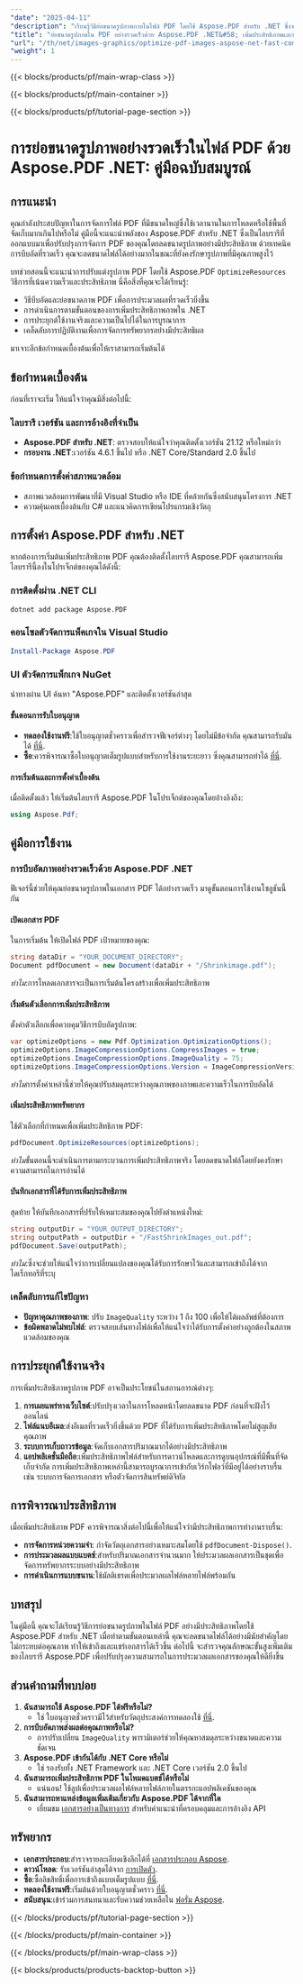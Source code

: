 ```yaml
---
"date": "2025-04-11"
"description": "เรียนรู้วิธีย่อขนาดรูปภาพภายในไฟล์ PDF โดยใช้ Aspose.PDF สำหรับ .NET ซึ่งจะช่วยลดขนาดไฟล์ในขณะที่ยังคงคุณภาพเอาไว้ เหมาะอย่างยิ่งสำหรับการโหลดที่เร็วขึ้นและการจัดเก็บที่มีประสิทธิภาพ"
"title": "ย่อขนาดรูปภาพใน PDF อย่างรวดเร็วด้วย Aspose.PDF .NET&#58; เพิ่มประสิทธิภาพและบีบอัดรูปภาพอย่างมีประสิทธิภาพ"
"url": "/th/net/images-graphics/optimize-pdf-images-aspose-net-fast-compression/"
"weight": 1
---
```


{{< blocks/products/pf/main-wrap-class >}}

{{< blocks/products/pf/main-container >}}

{{< blocks/products/pf/tutorial-page-section >}}


# การย่อขนาดรูปภาพอย่างรวดเร็วในไฟล์ PDF ด้วย Aspose.PDF .NET: คู่มือฉบับสมบูรณ์
## การแนะนำ
คุณกำลังประสบปัญหาในการจัดการไฟล์ PDF ที่มีขนาดใหญ่ซึ่งใช้เวลานานในการโหลดหรือใช้พื้นที่จัดเก็บมากเกินไปหรือไม่ คู่มือนี้จะแนะนำพลังของ Aspose.PDF สำหรับ .NET ซึ่งเป็นไลบรารีที่ออกแบบมาเพื่อปรับปรุงการจัดการ PDF ของคุณโดยลดขนาดรูปภาพอย่างมีประสิทธิภาพ ด้วยเทคนิคการบีบอัดที่รวดเร็ว คุณจะลดขนาดไฟล์ได้อย่างมากในขณะที่ยังคงรักษารูปภาพที่มีคุณภาพสูงไว้

บทช่วยสอนนี้จะแนะนำการปรับแต่งรูปภาพ PDF โดยใช้ Aspose.PDF `OptimizeResources` วิธีการที่เน้นความเร็วและประสิทธิภาพ นี่คือสิ่งที่คุณจะได้เรียนรู้:
- วิธีบีบอัดและย่อขนาดภาพ PDF เพื่อการประมวลผลที่รวดเร็วยิ่งขึ้น
- การดำเนินการตามขั้นตอนของการเพิ่มประสิทธิภาพภาพใน .NET
- การประยุกต์ใช้งานจริงและความเป็นไปได้ในการบูรณาการ
- เคล็ดลับการปฏิบัติงานเพื่อการจัดการทรัพยากรอย่างมีประสิทธิผล

มาเจาะลึกข้อกำหนดเบื้องต้นเพื่อให้เราสามารถเริ่มต้นได้
## ข้อกำหนดเบื้องต้น
ก่อนที่เราจะเริ่ม ให้แน่ใจว่าคุณมีสิ่งต่อไปนี้:
### ไลบรารี เวอร์ชัน และการอ้างอิงที่จำเป็น
- **Aspose.PDF สำหรับ .NET**: ตรวจสอบให้แน่ใจว่าคุณติดตั้งเวอร์ชัน 21.12 หรือใหม่กว่า
- **กรอบงาน .NET**:เวอร์ชัน 4.6.1 ขึ้นไป หรือ .NET Core/Standard 2.0 ขึ้นไป
### ข้อกำหนดการตั้งค่าสภาพแวดล้อม
- สภาพแวดล้อมการพัฒนาที่มี Visual Studio หรือ IDE ที่คล้ายกันซึ่งสนับสนุนโครงการ .NET
- ความคุ้นเคยเบื้องต้นกับ C# และแนวคิดการเขียนโปรแกรมเชิงวัตถุ
## การตั้งค่า Aspose.PDF สำหรับ .NET
หากต้องการเริ่มต้นเพิ่มประสิทธิภาพ PDF คุณต้องติดตั้งไลบรารี Aspose.PDF คุณสามารถเพิ่มไลบรารีนี้ลงในโปรเจ็กต์ของคุณได้ดังนี้:
### การติดตั้งผ่าน .NET CLI
```bash
dotnet add package Aspose.PDF
```
### คอนโซลตัวจัดการแพ็คเกจใน Visual Studio
```powershell
Install-Package Aspose.PDF
```
### UI ตัวจัดการแพ็กเกจ NuGet
นำทางผ่าน UI ค้นหา "Aspose.PDF" และติดตั้งเวอร์ชันล่าสุด
#### ขั้นตอนการรับใบอนุญาต
- **ทดลองใช้งานฟรี**:ใช้ใบอนุญาตชั่วคราวเพื่อสำรวจฟีเจอร์ต่างๆ โดยไม่มีข้อจำกัด คุณสามารถรับมันได้ [ที่นี่](https://purchase-aspose.com/temporary-license/).
- **ซื้อ**:ควรพิจารณาซื้อใบอนุญาตเต็มรูปแบบสำหรับการใช้งานระยะยาว ซึ่งคุณสามารถทำได้ [ที่นี่](https://purchase-aspose.com/buy).
#### การเริ่มต้นและการตั้งค่าเบื้องต้น
เมื่อติดตั้งแล้ว ให้เริ่มต้นไลบรารี Aspose.PDF ในโปรเจ็กต์ของคุณโดยอ้างอิงถึง:
```csharp
using Aspose.Pdf;
```
## คู่มือการใช้งาน
### การบีบอัดภาพอย่างรวดเร็วด้วย Aspose.PDF .NET
ฟีเจอร์นี้ช่วยให้คุณย่อขนาดรูปภาพในเอกสาร PDF ได้อย่างรวดเร็ว มาดูขั้นตอนการใช้งานโซลูชันนี้กัน
#### เปิดเอกสาร PDF
ในการเริ่มต้น ให้เปิดไฟล์ PDF เป้าหมายของคุณ:
```csharp
string dataDir = "YOUR_DOCUMENT_DIRECTORY";
Document pdfDocument = new Document(dataDir + "/Shrinkimage.pdf");
```
*ทำไม*:การโหลดเอกสารจะเป็นการเริ่มต้นโครงสร้างเพื่อเพิ่มประสิทธิภาพ
#### เริ่มต้นตัวเลือกการเพิ่มประสิทธิภาพ
ตั้งค่าตัวเลือกเพื่อควบคุมวิธีการบีบอัดรูปภาพ:
```csharp
var optimizeOptions = new Pdf.Optimization.OptimizationOptions();
optimizeOptions.ImageCompressionOptions.CompressImages = true;
optimizeOptions.ImageCompressionOptions.ImageQuality = 75;
optimizeOptions.ImageCompressionOptions.Version = ImageCompressionVersion.Fast;
```
*ทำไม*การตั้งค่าเหล่านี้ช่วยให้คุณปรับสมดุลระหว่างคุณภาพของภาพและความเร็วในการบีบอัดได้
#### เพิ่มประสิทธิภาพทรัพยากร
ใช้ตัวเลือกที่กำหนดเพื่อเพิ่มประสิทธิภาพ PDF:
```csharp
pdfDocument.OptimizeResources(optimizeOptions);
```
*ทำไม*ขั้นตอนนี้จะดำเนินการตามกระบวนการเพิ่มประสิทธิภาพจริง โดยลดขนาดไฟล์โดยยังคงรักษาความสามารถในการอ่านได้
#### บันทึกเอกสารที่ได้รับการเพิ่มประสิทธิภาพ
สุดท้าย ให้บันทึกเอกสารที่ปรับให้เหมาะสมของคุณไปยังตำแหน่งใหม่:
```csharp
string outputDir = "YOUR_OUTPUT_DIRECTORY";
string outputPath = outputDir + "/FastShrinkImages_out.pdf";
pdfDocument.Save(outputPath);
```
*ทำไม*:ซึ่งจะช่วยให้แน่ใจว่าการเปลี่ยนแปลงของคุณได้รับการรักษาไว้และสามารถเข้าถึงได้จากไดเร็กทอรีที่ระบุ
### เคล็ดลับการแก้ไขปัญหา
- **ปัญหาคุณภาพของภาพ**: ปรับ `ImageQuality` ระหว่าง 1 ถึง 100 เพื่อให้ได้ผลลัพธ์ที่ต้องการ
- **ข้อผิดพลาดไม่พบไฟล์**: ตรวจสอบเส้นทางไฟล์เพื่อให้แน่ใจว่าได้รับการตั้งค่าอย่างถูกต้องในสภาพแวดล้อมของคุณ
## การประยุกต์ใช้งานจริง
การเพิ่มประสิทธิภาพรูปภาพ PDF อาจเป็นประโยชน์ในสถานการณ์ต่างๆ:
1. **การเผยแพร่ทางเว็บไซต์**:ปรับปรุงเวลาในการโหลดหน้าโดยลดขนาด PDF ก่อนที่จะฝังไว้ออนไลน์
2. **ไฟล์แนบอีเมล**:ส่งอีเมลที่รวดเร็วยิ่งขึ้นด้วย PDF ที่ได้รับการเพิ่มประสิทธิภาพโดยไม่สูญเสียคุณภาพ
3. **ระบบการเก็บถาวรข้อมูล**:จัดเก็บเอกสารปริมาณมากได้อย่างมีประสิทธิภาพ
4. **แอปพลิเคชั่นมือถือ**:เพิ่มประสิทธิภาพไฟล์สำหรับการดาวน์โหลดและการดูบนอุปกรณ์ที่มีพื้นที่จัดเก็บจำกัด
การเพิ่มประสิทธิภาพเหล่านี้สามารถบูรณาการเข้ากับเวิร์กโฟลว์ที่มีอยู่ได้อย่างราบรื่น เช่น ระบบการจัดการเอกสาร หรือตัวจัดการสินทรัพย์ดิจิทัล
## การพิจารณาประสิทธิภาพ
เมื่อเพิ่มประสิทธิภาพ PDF ควรพิจารณาสิ่งต่อไปนี้เพื่อให้แน่ใจว่ามีประสิทธิภาพการทำงานราบรื่น:
- **การจัดการหน่วยความจำ**: กำจัดวัตถุเอกสารอย่างเหมาะสมโดยใช้ `pdfDocument-Dispose()`.
- **การประมวลผลแบบแบตช์**:สำหรับปริมาณเอกสารจำนวนมาก ให้ประมวลผลเอกสารเป็นชุดเพื่อจัดการทรัพยากรระบบอย่างมีประสิทธิภาพ
- **การดำเนินการแบบขนาน**:ใช้มัลติเธรดเพื่อประมวลผลไฟล์หลายไฟล์พร้อมกัน
## บทสรุป
ในคู่มือนี้ คุณจะได้เรียนรู้วิธีการย่อขนาดรูปภาพในไฟล์ PDF อย่างมีประสิทธิภาพโดยใช้ Aspose.PDF สำหรับ .NET เมื่อทำตามขั้นตอนเหล่านี้ คุณจะลดขนาดไฟล์ได้อย่างมีนัยสำคัญโดยไม่กระทบต่อคุณภาพ ทำให้เข้าถึงและแชร์เอกสารได้เร็วขึ้น
ต่อไปนี้ จะสำรวจคุณลักษณะขั้นสูงเพิ่มเติมของไลบรารี Aspose.PDF เพื่อปรับปรุงความสามารถในการประมวลผลเอกสารของคุณให้ดียิ่งขึ้น
## ส่วนคำถามที่พบบ่อย
1. **ฉันสามารถใช้ Aspose.PDF ได้ฟรีหรือไม่?**
   - ใช่ ใบอนุญาตชั่วคราวมีไว้สำหรับวัตถุประสงค์การทดลองใช้ [ที่นี่](https://purchase-aspose.com/temporary-license/).
2. **การบีบอัดภาพส่งผลต่อคุณภาพหรือไม่?**
   - การปรับเปลี่ยน `ImageQuality` พารามิเตอร์ช่วยให้คุณหาสมดุลระหว่างขนาดและความชัดเจน
3. **Aspose.PDF เข้ากันได้กับ .NET Core หรือไม่**
   - ใช่ รองรับทั้ง .NET Framework และ .NET Core เวอร์ชัน 2.0 ขึ้นไป
4. **ฉันสามารถเพิ่มประสิทธิภาพ PDF ในโหมดแบตช์ได้หรือไม่**
   - แน่นอน! ใช้ลูปเพื่อประมวลผลไฟล์หลายไฟล์ภายในตรรกะแอปพลิเคชันของคุณ
5. **ฉันสามารถหาแหล่งข้อมูลเพิ่มเติมเกี่ยวกับ Aspose.PDF ได้จากที่ใด**
   - เยี่ยมชม [เอกสารอย่างเป็นทางการ](https://reference.aspose.com/pdf/net/) สำหรับคำแนะนำที่ครอบคลุมและการอ้างอิง API
## ทรัพยากร
- **เอกสารประกอบ**:สำรวจรายละเอียดเชิงลึกได้ที่ [เอกสารประกอบ Aspose](https://reference-aspose.com/pdf/net/).
- **ดาวน์โหลด**: รับเวอร์ชันล่าสุดได้จาก [การเปิดตัว](https://releases-aspose.com/pdf/net/).
- **ซื้อ**:ซื้อลิขสิทธิ์เพื่อการเข้าถึงแบบเต็มรูปแบบ [ที่นี่](https://purchase-aspose.com/buy).
- **ทดลองใช้งานฟรี**:เริ่มต้นด้วยใบอนุญาตชั่วคราว [ที่นี่](https://purchase-aspose.com/temporary-license/).
- **สนับสนุน**:เข้าร่วมการสนทนาและรับความช่วยเหลือใน [ฟอรั่ม Aspose](https://forum-aspose.com/c/pdf/10).

{{< /blocks/products/pf/tutorial-page-section >}}

{{< /blocks/products/pf/main-container >}}

{{< /blocks/products/pf/main-wrap-class >}}

{{< blocks/products/products-backtop-button >}}